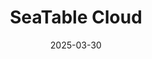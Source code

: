 ---
title: "SeaTable Cloud"
date: '2025-03-30'

url: '/pt/cloud'

sections:
- name: hero1
  weight: 3
---